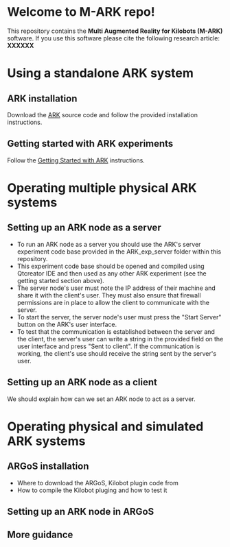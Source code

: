 # Welcome to M-ARK repo!

This repository contains the **Multi Augmented Reality for Kilobots (M-ARK)** software. If you use this software please cite the following research article:
**XXXXXX** 

# Using a standalone ARK system 
## ARK installation
Download the [ARK](https://github.com/DiODeProject/KilobotArena) source code and follow the provided installation instructions.

## Getting started with ARK experiments 
Follow the [Getting Started with ARK](https://diode.group.shef.ac.uk/kilobots/index.php/Getting_started_on_ARK) instructions.

# Operating multiple physical ARK systems

## Setting up an ARK node as a server

- To run an ARK node as a server you should use the ARK's server experiment code base provided in the ARK_exp_server folder within this repository.
- This experiment code base should be opened and compiled using Qtcreator IDE and then used as any other ARK experiment (see the getting started section above).
- The server node's user must note the IP address of their machine and share it with the client's user. They must also ensure that firewall permissions are in place to allow the client to communicate with the server.
- To start the server, the server node's user must press the "Start Server" button on the ARK's user interface.
- To test that the communication is established between the server and the client, the server's user can write a string in the provided field on the user interface and press "Sent to client". If the communication is working, the client's use should receive the string sent by the server's user.
  
## Setting up an ARK node as a client

We should explain how can we set an ARK node to act as a server.

# Operating physical and simulated ARK systems

## ARGoS installation
- Where to download the ARGoS, Kilobot plugin code from
- How to compile the Kilobot pluging and how to test it

## Setting up an ARK node in ARGoS

## More guidance
